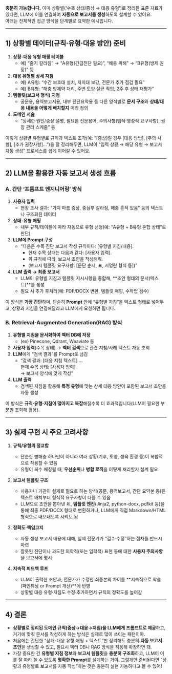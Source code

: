 **충분히 가능합니다.** 이미 상황별(‘수목 상태/증상 → 대응 유형’)로 정리된 표준 자료가 있다면, LLM에 이를 연결하여 **자동으로 보고서를 생성**하도록 설계할 수 있어요.  
아래는 전체적인 접근 방식을 단계별로 요약한 예시입니다.

---

## 1) 상황별 데이터(규칙·유형·대응 방안) 준비

1. **상황-대응 유형 매핑 테이블**  
   - 예) “줄기 갈라짐” → “A유형(긴급진단 필요)”, “해충 피해” → “B유형(방제 권장)” 등  
2. **대응 유형별 상세 지침**  
   - 예) A유형: “수간 보호대 설치, 지지대 보강, 전문가 추가 점검 필요”  
   - 예) B유형: “해충 방제약 처리, 주변 토양 살균 작업, 2주 후 상태 재평가”  
3. **템플릿(보고서 형식) 지정**  
   - 공문용, 용역보고서용, 내부 진단요약용 등 다른 양식별로 **문서 구조**와 **상태/대응 내용을 어떻게 배치할지** 미리 정의  
4. **도메인 서술**  
   - “상세한 원인/증상 설명, 필요한 전문용어, 주의사항(법적·행정적 요구사항), 권장 관리 스케줄” 등  

이렇게 상황별·유형별로 규칙과 텍스트 조각(예: “[증상]일 경우 [대응 방법], [주의 사항], [추가 권장사항]…”)을 잘 정리해두면, LLM이 “입력 상황 → 해당 유형 → 보고서 자동 생성” 프로세스를 쉽게 이어갈 수 있어요.

---

## 2) LLM을 활용한 자동 보고서 생성 흐름

### A. 간단 ‘프롬프트 엔지니어링’ 방식
1. **사용자 입력**  
   - 현장 조사 결과: “가지 마름 증상, 중심부 갈라짐, 해충 흔적 있음” 등의 텍스트나 구조화된 데이터  
2. **상태-유형 매핑**  
   - 내부 규칙/테이블에 따라 자동으로 유형 선정(예: “A유형 + B유형 혼합 상태”로 판단)  
3. **LLM에 Prompt 구성**  
   - “다음은 수목 진단 보고서 작성 규칙이다: [유형별 지침/내용].  
     - 현재 수목 상태는 다음과 같다: [사용자 입력].  
     - 위 규칙에 따라, 보고서 초안을 작성해줘.  
     - (보고서 템플릿 요구사항: [문단 순서, 표, 서명란 형식 등])”  
4. **LLM 출력 → 최종 보고서**  
   - LLM이 유형별 지침과 템플릿 지시사항을 종합해, **초안 형태의 문서(텍스트)**를 생성  
   - 필요 시 추가 후처리(예: PDF/DOCX 변환, 템플릿 매핑, 수작업 검수)

이 방식은 **가장 간단**하며, 단순히 **Prompt** 안에 “유형별 지침”을 텍스트 형태로 넣어두고, 상황과 지침을 연결해달라고 LLM에게 요청하면 됩니다.

### B. Retrieval-Augmented Generation(RAG) 방식
1. **유형별 지침을 문서화하여 벡터 DB에 저장**  
   - (ex) Pinecone, Qdrant, Weaviate 등  
2. **사용자 입력**(수목 상태) → **벡터 검색**으로 관련 지침/사례 텍스트 자동 조회  
3. **LLM**에게 “검색 결과”를 Prompt로 넘김  
   - “검색 결과: [대응 지침 텍스트] …  
     현재 수목 상태: [사용자 입력]  
     → 보고서 양식에 맞게 작성”  
4. **LLM 출력**  
   - 검색된 지침을 활용해 **특정 유형**에 맞는 상세 대응 방안이 포함된 보고서 초안을 자동 생성

이 방식은 **규칙·유형·지침이 많아지고 복잡**해질수록 더 효과적입니다(LLM이 필요한 부분만 조회해 활용).

---

## 3) 실제 구현 시 주요 고려사항

1. **규칙/유형의 정교함**  
   - 단순한 병해충 하나만이 아니라 여러 상황(기후, 토양, 생육 환경 등)이 복합적으로 작용할 수 있음  
   - 유형이 복수 매칭될 때, **우선순위**나 **병합 로직**을 어떻게 처리할지 설계 필요

2. **보고서 템플릿 구조**  
   - 사용자나 기관이 실제로 필요로 하는 양식(공문, 용역보고서, 간단 요약본 등)은 텍스트 배치부터 형식적 요구사항이 다를 수 있음  
   - LLM으로 초안을 뽑아낸 뒤, **템플릿 엔진**(Jinja2, python-docx, pdfkit 등)을 통해 최종 PDF/DOCX 형태로 변환하거나, LLM에게 직접 Markdown/HTML 형식으로 내보내도록 시켜도 됨

3. **정확도·책임고지**  
   - 자동 생성 보고서 내용에 대해, 실제 전문가가 “검수·수정”하는 절차를 반드시 마련  
   - 잘못된 진단이나 과도한 의학적(또는 임학적) 표현 등에 대한 **사용자 주의사항**을 보고서에 명시  

4. **지속적 피드백 루프**  
   - LLM이 출력한 초안과, 전문가가 수정한 최종본의 차이를 **지속적으로 학습(파인튜닝 or Prompt 개선)**에 반영  
   - 상황별 대응 유형·지침도 수정·추가하면서 규칙의 정확도를 높여감

---

## 4) 결론

- **상황별로 정리된 도메인 규칙(증상→대응→지침)을 LLM에게 프롬프트로 제공**하고, 거기에 맞춰 문서를 작성하게 하는 방식은 실제로 많이 쓰이는 패턴이야.  
- 처음에는 간단한 “상태-대응 유형 매핑 + 텍스트”만 정리해도 충분히 **자동 보고서 초안**을 생성할 수 있고, 필요시 벡터 DB나 RAG 방식을 적용해 확장하면 돼.  
- 가장 중요한 건 **유형별 지침 정보**와 **보고서 템플릿**을 **충분히 구조화**하고, LLM이 이를 잘 따라 쓸 수 있도록 **명확한 Prompt**를 설계하는 거야. 그렇게만 준비된다면 “상황과 유형별로 보고서를 자동 작성”하는 것은 충분히 실현 가능하다고 볼 수 있어!